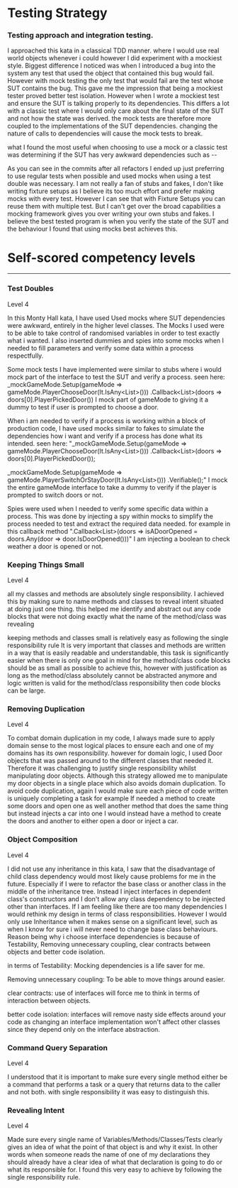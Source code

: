 # Testing Strategy

### Testing approach and integration testing.

I approached this kata in a classical TDD manner.
where I would use real world objects whenever i could however
I did experiment with a mockiest style. Biggest difference I noticed was when I
introduced a bug into the system any test that used the object that contained this bug would fail. However with mock testing
the only test that would fail are the test whose SUT contains the bug. This gave me the impression that being a mockiest tester proved better test isolation.
However when I wrote a mockiest test and ensure the SUT is talking properly to its dependencies. This differs a lot with a classic test where I would only care about the final state of the SUT and not how the state was derived.
the mock tests are therefore more coupled to the implementations of the SUT dependencies.
changing the nature of calls to dependencies will cause the mock tests to break.

what I found the most useful when choosing to use a mock or a classic test was determining if the SUT has very awkward dependencies such as -- 

As you can see in the commits after all refactors I ended up just preferring to use regular tests when possible and used mocks when using a test double was necessary. I am not really a fan of stubs and fakes, I don't like 
writing fixture setups as I believe its too much effort and prefer making mocks with every test. However I can see that with Fixture Setups you can reuse them with multiple test. But I can't get over the broad capabilities a mocking framework gives you
over writing your own stubs and fakes. I believe the best tested program is when you verify the state of the SUT and the behaviour I found that using mocks best achieves this.






# Self-scored competency levels

------------------------------------
### Test Doubles

Level 4

In this Monty Hall kata, I have used Used mocks where SUT dependencies were awkward, entirely in the higher level classes.
The Mocks I used were to be able to take control of randomised variables in order to test exactly what i wanted. I also inserted dummies and spies into some mocks
when I needed to fill parameters and verify some data within a process respectfully.

Some mock tests I have implemented were similar to stubs where i would mock part of the interface to test the SUT and verify a process. seen here: 
_mockGameMode.Setup(gameMode => gameMode.PlayerChooseDoor(It.IsAny<List<Door>>()))
.Callback<List<Door>>(doors => doors[0].PlayerPickedDoor()) I mock part of gameMode to giving it a dummy to test if user is prompted to choose a door.

When i am needed to verify if a process is working within a block of production code, I have used mocks similar to fakes to simulate the dependencies how i want and verify if a process has done what its intended.
seen here:
"_mockGameMode.Setup(gameMode => gameMode.PlayerChooseDoor(It.IsAny<List<Door>>()))
.Callback<List<Door>>(doors => doors[0].PlayerPickedDoor());

_mockGameMode.Setup(gameMode => gameMode.PlayerSwitchOrStayDoor(It.IsAny<List<Door>>()))
.Verifiable();"
 I mock the entire gameMode interface to take a dummy to verify if the player is prompted to switch doors or not.

Spies were used when I needed to verify some specific data within a process. This was done by injecting a spy within mocks to simplify the process needed to test and extract the required data needed. for example in this callback method 
".Callback<List<Door>>(doors => isADoorOpened = doors.Any(door => door.IsDoorOpened()))" I am injecting a boolean to check weather a door is opened or not.


### Keeping Things Small

Level 4

all my classes and methods are absolutely single responsibility. I achieved this by making sure to name methods and classes to reveal intent situated at doing just one thing.
this helped me identify and abstract out any code blocks that were not doing exactly what the name of the method/class was revealing

keeping methods and classes small is relatively easy as following the single responsibility rule It is very important that classes and methods are written
in a way that is easily readable and understandable, this task is significantly easier when there is only one goal in mind for the method/class
code blocks should be as small as possible to achieve this, however with justification as long as the method/class absolutely cannot be abstracted anymore and logic written is valid for the method/class responsibility then code blocks can be large.


### Removing Duplication

Level 4

To combat domain duplication in my code, I always made sure to apply domain sense to the most logical places to ensure each and one of my domains has its own responsibility. 
however for domain logic, I used Door objects that was passed around to the different classes that needed it. Therefore it was challenging to justify single responsibility whilst manipulating door objects.
Although this strategy allowed me to manipulate my door objects in a single place which also avoids domain duplication. 
To avoid code duplication, again I would make sure each piece of code written is uniquely completing a task for example If needed a method to create some doors and open one as well another method that does the same thing but instead injects a car into one
I would instead have a method to create the doors and another to either open a door or inject a car.



### Object Composition

Level 4

I did not use any inheritance in this kata, I saw that the disadvantage of child class dependency would most likely cause problems for me in the future. Especially if I were to refactor the base class or another class in the middle of the inheritance tree.
Instead I inject interfaces in dependent class's constructors and I don't allow any class dependency to be injected other than interfaces.
If I am feeling like there are too many dependencies I would rethink my design in terms of class responsibilities.
However I would only use Inheritance when it makes sense on a significant level, such as when I know for sure i will never need to change base class behaviours.
Reason being why i choose interface dependencies is because of Testability, Removing unnecessary coupling, clear contracts between objects and better code isolation.

in terms of Testability:
Mocking dependencies is a life saver for me.

Removing unnecessary coupling: 
To be able to move things around easier.

clear contracts:
use of interfaces will force me to think in terms of interaction between objects.

better code isolation: 
interfaces will remove nasty side effects around your code as changing an interface implementation won't affect other classes since they depend only on the interface abstraction.

### Command Query Separation

Level 4

I understood that it is important to make sure every single method either be a command that performs a task or a query that returns data to the caller and not both.
with single responsibility it was easy to distinguish this. 



### Revealing Intent

Level 4

Made sure every single name of Variables/Methods/Classes/Tests clearly gives an idea of what the point of that object is and why it exist.
In other words when someone reads the name of one of my declarations they should already have a clear idea of what that declaration is going to do or what its responsible for.
I found this very easy to achieve by following the single responsibility rule.



